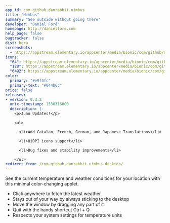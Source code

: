 ```yaml
---
app_id: com.github.danrabbit.nimbus
title: "Nimbus"
summary: "See outside without going there"
developer: "Daniel Foré"
homepage: http://danielfore.com
help_page: false
bugtracker: false
dist: hera
screenshots:
  - https://appstream.elementary.io/appcenter/media/bionic/com/github/danrabbit.nimbus/CE52828F7F5DCB246833F75E1DE0EC58/screenshots/image-1_orig.png
icons:
  "64": https://appstream.elementary.io/appcenter/media/bionic/com/github/danrabbit.nimbus/CE52828F7F5DCB246833F75E1DE0EC58/icons/64x64/com.github.danrabbit.nimbus_com.github.danrabbit.nimbus.png
  "128": https://appstream.elementary.io/appcenter/media/bionic/com/github/danrabbit.nimbus/CE52828F7F5DCB246833F75E1DE0EC58/icons/128x128/com.github.danrabbit.nimbus_com.github.danrabbit.nimbus.png
  "64@2": https://appstream.elementary.io/appcenter/media/bionic/com/github/danrabbit.nimbus/CE52828F7F5DCB246833F75E1DE0EC58/icons/64x64@2/com.github.danrabbit.nimbus_com.github.danrabbit.nimbus.png
color:
  primary: "#e9f4fc"
  primary-text: "#044b6c"
price: false
releases:
- version: 0.3.2
  unix-timestamp: 1530316800
  description: |-
    <p>Juno Updates!</p>

    <ul>

      <li>Add Catalan, French, German, and Japanese Translations</li>

      <li>HiDPI icons support</li>

      <li>Bug fixes and stability improvements</li>

    </ul>
redirect_from: /com.github.danrabbit.nimbus.desktop/
---
```


<p>See the current temperature and weather conditions for your location with this minimal color-changing applet.</p>
<ul>
  <li>Click anywhere to fetch the latest weather</li>
  <li>Stays out of your way by always sticking to the desktop</li>
  <li>Move the window by dragging any part of it</li>
  <li>Quit with the handy shortcut Ctrl + Q</li>
  <li>Respects your system settings for temperature units</li>
</ul>